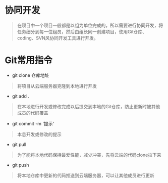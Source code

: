 # 协同开发
> 在项目中一个项目一般都是以组为单位完成的，所以需要进行协同开发，将任务细分到每一位组员，然后由组长同一创建项目，使用Git仓库、coding、SVN风协同开发工具进行开发。

# Git常用指令
* git clone 仓库地址
> 将项目从云端服务器克隆到本地进行开发

* git add .
> 在本地进行开发或修改完成以后提交到本地的Git仓库，防止更新时被其他成员的代码覆盖

* git commit -m '提示'
> 本息开发或修改的提示

* git pull
> 为了能将本地代码保持最爱性能，减少冲突，先将云端的代码clone拉下来

* git push 
> 将本地仓库中更新的代码推送到云端服务器，可以让其他成员进行更新
